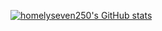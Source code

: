 [![homelyseven250's GitHub stats](https://github-readme-stats.vercel.app/api?username=homelyseven250&count_private=true)](https://github.com/anuraghazra/github-readme-stats)

